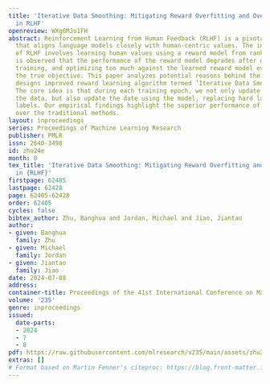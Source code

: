 ```yaml
---
title: 'Iterative Data Smoothing: Mitigating Reward Overfitting and Overoptimization
  in RLHF'
openreview: WXg6MJo1FH
abstract: Reinforcement Learning from Human Feedback (RLHF) is a pivotal technique
  that aligns language models closely with human-centric values. The initial phase
  of RLHF involves learning human values using a reward model from ranking data. It
  is observed that the performance of the reward model degrades after one epoch of
  training, and optimizing too much against the learned reward model eventually hinders
  the true objective. This paper analyzes potential reasons behind the issues, and
  designs improved reward learning algorithm termed ’Iterative Data Smoothing’ (IDS).
  The core idea is that during each training epoch, we not only update the model with
  the data, but also update the date using the model, replacing hard labels with soft
  labels. Our empirical findings highlight the superior performance of this approach
  over the traditional methods.
layout: inproceedings
series: Proceedings of Machine Learning Research
publisher: PMLR
issn: 2640-3498
id: zhu24e
month: 0
tex_title: 'Iterative Data Smoothing: Mitigating Reward Overfitting and Overoptimization
  in {RLHF}'
firstpage: 62405
lastpage: 62428
page: 62405-62428
order: 62405
cycles: false
bibtex_author: Zhu, Banghua and Jordan, Michael and Jiao, Jiantao
author:
- given: Banghua
  family: Zhu
- given: Michael
  family: Jordan
- given: Jiantao
  family: Jiao
date: 2024-07-08
address:
container-title: Proceedings of the 41st International Conference on Machine Learning
volume: '235'
genre: inproceedings
issued:
  date-parts:
  - 2024
  - 7
  - 8
pdf: https://raw.githubusercontent.com/mlresearch/v235/main/assets/zhu24e/zhu24e.pdf
extras: []
# Format based on Martin Fenner's citeproc: https://blog.front-matter.io/posts/citeproc-yaml-for-bibliographies/
---
```

